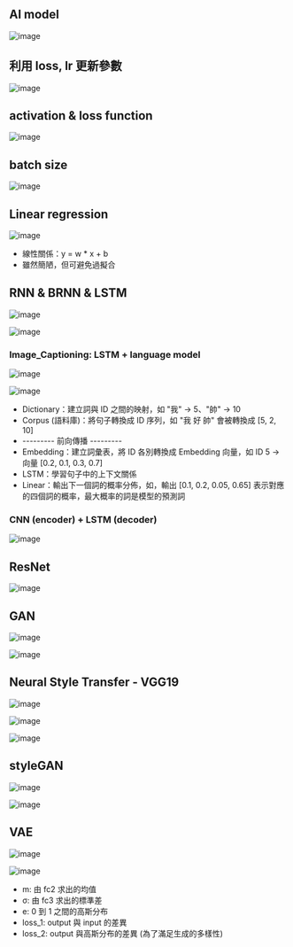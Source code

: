## AI model
![image](https://github.com/user-attachments/assets/4d801138-8313-40cb-ba1f-76a34533cb38)

## 利用 loss, lr 更新參數
![image](https://github.com/user-attachments/assets/2453fcfb-82c7-42c3-ba9c-ba5214c97166)

## activation & loss function
![image](https://github.com/user-attachments/assets/f2ff5b95-0b62-4ff4-895f-cfd0ef78615a)

## batch size
![image](https://github.com/user-attachments/assets/ded44e1a-a92a-450f-b30f-ab09d8742ecf)

## Linear regression
![image](https://github.com/user-attachments/assets/cfbb62fa-a469-4411-bc4a-3b198d229649)
* 線性關係：y = w * x + b
* 雖然簡陋，但可避免過擬合

## RNN & BRNN & LSTM
![image](https://github.com/user-attachments/assets/48621381-3b0c-41c2-80d3-a8a4bc9ac83a)

![image](https://github.com/user-attachments/assets/4f734782-d2c3-4b58-bb26-b3ee49667b81)

### Image_Captioning: LSTM + language model
![image](https://github.com/user-attachments/assets/9e7e1d9f-e549-4176-89fc-529570312d11)

![image](https://github.com/user-attachments/assets/f02a2409-aad4-478b-ace8-2adef02d05ea)

* Dictionary：建立詞與 ID 之間的映射，如 "我" -> 5、"帥" -> 10
* Corpus (語料庫)：將句子轉換成 ID 序列，如 "我 好 帥" 會被轉換成 [5, 2, 10]
* --------- 前向傳播 ---------
* Embedding：建立詞彙表，將 ID 各別轉換成 Embedding 向量，如 ID 5 -> 向量 [0.2, 0.1, 0.3, 0.7]
* LSTM：學習句子中的上下文關係
* Linear：輸出下一個詞的概率分佈，如，輸出 [0.1, 0.2, 0.05, 0.65] 表示對應的四個詞的概率，最大概率的詞是模型的預測詞

### CNN (encoder) + LSTM (decoder)
![image](https://github.com/user-attachments/assets/d40aacb3-cc03-4d14-8dc3-967d2071c163)

## ResNet
![image](https://github.com/user-attachments/assets/12c68d44-9d10-4a35-aa6f-ff8b3cf6ee47)

## GAN
![image](https://github.com/user-attachments/assets/a9ced60c-32cf-466c-a771-68d256854ca4)

![image](https://github.com/user-attachments/assets/c9f03e72-6869-4eb3-bf48-2b8d10f9b3d3)

## Neural Style Transfer - VGG19
![image](https://github.com/user-attachments/assets/88e4c9b6-fc28-4fe3-b890-4d4d76371077)

![image](https://github.com/user-attachments/assets/0f7f7a00-3a9f-4fdb-b920-0c8368eb5f5e)

![image](https://github.com/user-attachments/assets/4928906b-3f56-4c79-a90a-3057c0b2ffb9)

## styleGAN
![image](https://github.com/user-attachments/assets/086fa6e4-2552-45b5-a070-80570c036122)

![image](https://github.com/user-attachments/assets/5d54c475-27fa-4ff2-bceb-483cfe91d113)

## VAE
![image](https://github.com/user-attachments/assets/7801a9dc-1853-4df1-b482-10c9dd5b6251)

![image](https://github.com/user-attachments/assets/faba85e3-a770-40f9-b068-3f643b51007e)

* m: 由 fc2 求出的均值
* σ: 由 fc3 求出的標準差
* e: 0 到 1 之間的高斯分布
* loss_1: output 與 input 的差異
* loss_2: output 與高斯分布的差異 (為了滿足生成的多樣性)
